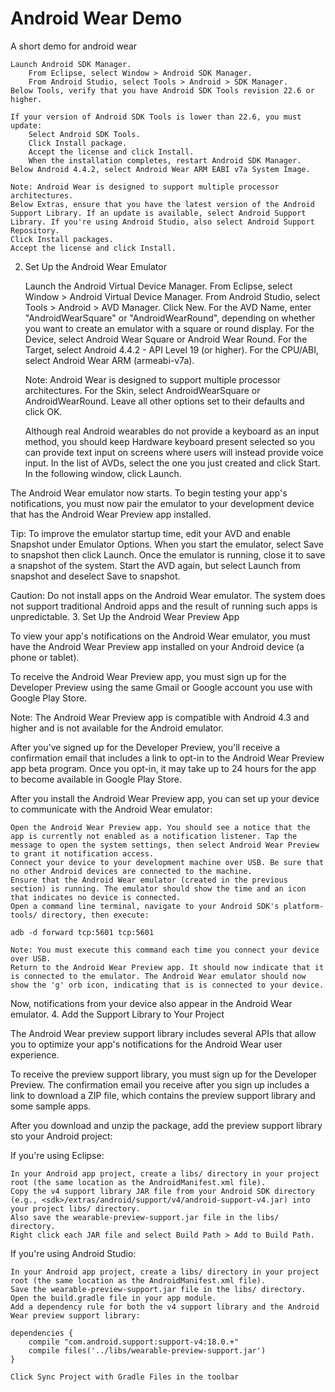 Android Wear Demo
===============

A short demo for android wear


    Launch Android SDK Manager.
        From Eclipse, select Window > Android SDK Manager.
        From Android Studio, select Tools > Android > SDK Manager.
    Below Tools, verify that you have Android SDK Tools revision 22.6 or higher.

    If your version of Android SDK Tools is lower than 22.6, you must update:
        Select Android SDK Tools.
        Click Install package.
        Accept the license and click Install.
        When the installation completes, restart Android SDK Manager.
    Below Android 4.4.2, select Android Wear ARM EABI v7a System Image.

    Note: Android Wear is designed to support multiple processor architectures.
    Below Extras, ensure that you have the latest version of the Android Support Library. If an update is available, select Android Support Library. If you're using Android Studio, also select Android Support Repository.
    Click Install packages.
    Accept the license and click Install.

2. Set Up the Android Wear Emulator

    Launch the Android Virtual Device Manager.
        From Eclipse, select Window > Android Virtual Device Manager.
        From Android Studio, select Tools > Android > AVD Manager.
    Click New.
    For the AVD Name, enter "AndroidWearSquare" or "AndroidWearRound", depending on whether you want to create an emulator with a square or round display.
    For the Device, select Android Wear Square or Android Wear Round.
    For the Target, select Android 4.4.2 - API Level 19 (or higher).
    For the CPU/ABI, select Android Wear ARM (armeabi-v7a).

    Note: Android Wear is designed to support multiple processor architectures.
    For the Skin, select AndroidWearSquare or AndroidWearRound.
    Leave all other options set to their defaults and click OK.

    Although real Android wearables do not provide a keyboard as an input method, you should keep Hardware keyboard present selected so you can provide text input on screens where users will instead provide voice input.
    In the list of AVDs, select the one you just created and click Start. In the following window, click Launch.

The Android Wear emulator now starts. To begin testing your app's notifications, you must now pair the emulator to your development device that has the Android Wear Preview app installed.

Tip: To improve the emulator startup time, edit your AVD and enable Snapshot under Emulator Options. When you start the emulator, select Save to snapshot then click Launch. Once the emulator is running, close it to save a snapshot of the system. Start the AVD again, but select Launch from snapshot and deselect Save to snapshot.

Caution: Do not install apps on the Android Wear emulator. The system does not support traditional Android apps and the result of running such apps is unpredictable.
3. Set Up the Android Wear Preview App

To view your app's notifications on the Android Wear emulator, you must have the Android Wear Preview app installed on your Android device (a phone or tablet).

To receive the Android Wear Preview app, you must sign up for the Developer Preview using the same Gmail or Google account you use with Google Play Store.

Note: The Android Wear Preview app is compatible with Android 4.3 and higher and is not available for the Android emulator.

After you've signed up for the Developer Preview, you'll receive a confirmation email that includes a link to opt-in to the Android Wear Preview app beta program. Once you opt-in, it may take up to 24 hours for the app to become available in Google Play Store.

After you install the Android Wear Preview app, you can set up your device to communicate with the Android Wear emulator:

    Open the Android Wear Preview app. You should see a notice that the app is currently not enabled as a notification listener. Tap the message to open the system settings, then select Android Wear Preview to grant it notification access.
    Connect your device to your development machine over USB. Be sure that no other Android devices are connected to the machine.
    Ensure that the Android Wear emulator (created in the previous section) is running. The emulator should show the time and an icon that indicates no device is connected.
    Open a command line terminal, navigate to your Android SDK's platform-tools/ directory, then execute:

    adb -d forward tcp:5601 tcp:5601

    Note: You must execute this command each time you connect your device over USB.
    Return to the Android Wear Preview app. It should now indicate that it is connected to the emulator. The Android Wear emulator should now show the 'g' orb icon, indicating that is is connected to your device. 

Now, notifications from your device also appear in the Android Wear emulator.
4. Add the Support Library to Your Project

The Android Wear preview support library includes several APIs that allow you to optimize your app's notifications for the Android Wear user experience.

To receive the preview support library, you must sign up for the Developer Preview. The confirmation email you receive after you sign up includes a link to download a ZIP file, which contains the preview support library and some sample apps.

After you download and unzip the package, add the preview support library sto your Android project:

If you're using Eclipse:

    In your Android app project, create a libs/ directory in your project root (the same location as the AndroidManifest.xml file).
    Copy the v4 support library JAR file from your Android SDK directory (e.g., <sdk>/extras/android/support/v4/android-support-v4.jar) into your project libs/ directory.
    Also save the wearable-preview-support.jar file in the libs/ directory.
    Right click each JAR file and select Build Path > Add to Build Path.

If you're using Android Studio:

    In your Android app project, create a libs/ directory in your project root (the same location as the AndroidManifest.xml file).
    Save the wearable-preview-support.jar file in the libs/ directory.
    Open the build.gradle file in your app module.
    Add a dependency rule for both the v4 support library and the Android Wear preview support library:

    dependencies {
        compile "com.android.support:support-v4:18.0.+"
        compile files('../libs/wearable-preview-support.jar')
    }

    Click Sync Project with Gradle Files in the toolbar
